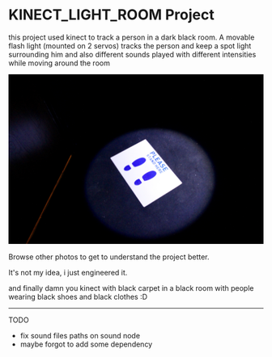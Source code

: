 # KINECT_LIGHT_ROOM Project

this project used kinect to track a person in a dark black room. A movable flash light (mounted on 2 servos) tracks the person and keep a spot light surrounding him and also different sounds played with different intensities while moving around the room

![](https://github.com/AnasIbrahim/kinect_light_room/blob/master/photos/IMG_2008.jpg)

Browse other photos to get to understand the project better.

It's not my idea, i just engineered it.

and finally damn you kinect with black carpet in a black room with people wearing black shoes and black clothes :D

----------------------------------
TODO
- fix sound files paths on sound node
- maybe forgot to add some dependency

